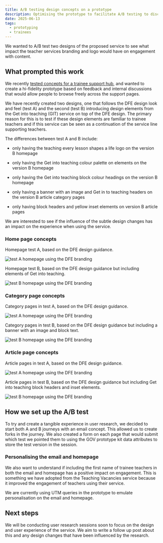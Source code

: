 ```yaml
---
title: A/B testing design concepts on a prototype
description: Optimising the prototype to facilitate A/B testing to discern the impact of brand recognition.
date: 2025-06-13
tags:
  - prototyping
  - trainees
---
```


We wanted to A/B test two designs of the proposed service to see what impact the teacher services branding and logo would have on engagement with content.

## What prompted this work

We recently [tested concepts for a trainee support hub](/teacher-success/testing-concepts/), and wanted to create a hi-fidelity prototype based on feedback and internal discussions that would allow people to browse freely across the support pages.

We have recently created two designs, one that follows the DFE design look and feel (test A) and the second (test B) introducing design elements from the Get into teaching (GIT) service on top of the DFE design. The primary reason for this is to test if these design elements are familiar to trainee teachers and if this service can be seen as a continuation of the service line supporting teachers.

The differences between test A and B include:

- only having the teaching every lesson shapes a life logo on the version B homepage

- only having the Get into teaching colour palette on elements on the version B homepage

- only having the Get into teaching block colour headings on the version B homepage

- only having a banner with an image and Get in to teaching headers on the version B article category pages

- only having block headers and yellow inset elements on version B article pages

We are interested to see if the influence of the subtle design changes has an impact on the experience when using the service.

### Home page concepts

Homepage test A, based on the DFE design guidance.

![test A homepage using the DFE branding](testahomepage.png)

Homepage test B, based on the DFE design guidance but including elements of Get into teaching.

![test B homepage using the DFE branding](testbhomepage.png)

### Category page concepts

Category pages in test A, based on the DFE design guidance.

![test A homepage using the DFE branding](testacategorypage.png)

Category pages in test B, based on the DFE design guidance but including a banner with an image and block text.

![test B homepage using the DFE branding](testbcategorypage.png)

### Article page concepts

Article pages in test A, based on the DFE design guidance.

![test A homepage using the DFE branding](testacontentpage.png)

Article pages in test B, based on the DFE design guidance but including Get into teaching block headers and inset elements.

![test B homepage using the DFE branding](testbcontentpage.png)

## How we set up the A/B test

To try and create a tangible experience in user research, we decided to start both A and B journeys with an email concept. This allowed us to create forks in the journey. We also created a form on each page that would submit which test we pointed them to using the GOV prototype kit data attributes to store the test version in the session.

### Personalising the email and homepage

We also want to understand if including the first name of trainee teachers in both the email and homepage has a positive impact on engagement. This is something we have adopted from the Teaching Vacancies service because it improved the engagement of teachers using their service.

We are currently using UTM queries in the prototype to emulate personalisation on the  email and homepage.

## Next steps

We will be conducting user research sessions soon to focus on the design and user experience of the service. We aim to write a follow up post about this and any design changes that have been influenced by the research.
